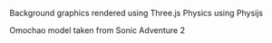 Background graphics rendered using Three.js
Physics using Physijs

Omochao model taken from Sonic Adventure 2
